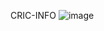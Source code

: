 CRIC-INFO
![image](https://github.com/user-attachments/assets/864526f7-127f-49a3-a962-0ffac22d32c8)
